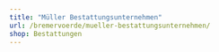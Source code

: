 ```yaml
---
title: "Müller Bestattungsunternehmen"
url: /bremervoerde/mueller-bestattungsunternehmen/
shop: Bestattungen
---
```

